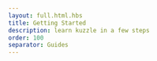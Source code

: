 ```yaml
---
layout: full.html.hbs
title: Getting Started
description: learn kuzzle in a few steps
order: 100
separator: Guides
---
```


<RedirectToFirstChild />

